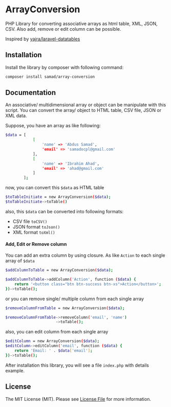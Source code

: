 # ArrayConversion

PHP Library for converting associative arrays as html table, XML, JSON, CSV. Also add, remove or edit column can be possible.

Inspired by [yajra/laravel-datatables](https://github.com/yajra/laravel-datatables)


## Installation

Install the library by composer with following command:
```bash
composer install samad/array-conversion
```


## Documentation
An associative/ multidimensional array or object can be manipulate with this script.
You can convert the array/ object to HTML table, CSV file, JSON or XML data.

Suppose, you have an array as like following:
```bash
$data = [
            [
                'name' => 'Abdus Samad',
                'email' => 'samadocpl@gmail.com'
            ],
            [
                'name' => 'Ibrahim Ahad',
                'email' => 'ahad@gmail.com'
            ]
        ];
```
now, you can convert this `$data` as HTML table
```bash
$toTableInitiate = new ArrayConversion($data);
$toTableInitiate->toTable()
```
also, this `$data` can be converted into following formats:

- CSV file `toCSV()`
- JSON format `toJson()`
- XML format `toXml()`

#### Add, Edit or Remove column

You can add an extra column by using closure. 
As like `Action` to each single array of `$data`
```bash
$addColumnToTable = new ArrayConversion($data);

$addColumnToTable->addColumn('Action', function ($data) {
    return '<button class="btn btn-success btn-xs">Action</button>';
})->toTable();
```
or you can remove single/ multiple column from each single array
```bash
$removeColumnFromTable = new ArrayConversion($data);

$removeColumnFromTable->removeColumn('email', 'name')
                      ->toTable();
```

also, you can edit column from each single array
```bash
$editColumn = new ArrayConversion($data);
$editColumn->editColumn('email', function ($data) {
    return 'Email: ' . $data['email'];
})->toTable();
```

After installation this library, you will see a file `index.php` with details example.

## License

The MIT License (MIT). Please see [License File](https://github.com/samadfcibd/ArrayConversion/blob/master/LICENSE) for more information.


